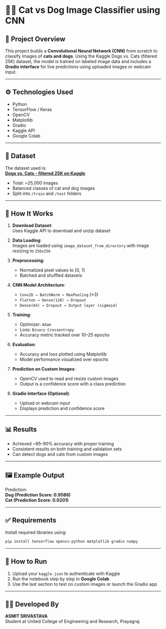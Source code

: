 # 🐶🐱 Cat vs Dog Image Classifier using CNN

## 📌 Project Overview
This project builds a **Convolutional Neural Network (CNN)** from scratch to classify images of **cats and dogs**. Using the Kaggle Dogs vs. Cats (filtered 25K) dataset, the model is trained on labeled image data and includes a **Gradio interface** for live predictions using uploaded images or webcam input.

---

## ⚙ Technologies Used
- Python  
- TensorFlow / Keras  
- OpenCV  
- Matplotlib  
- Gradio  
- Kaggle API  
- Google Colab

---

## 📁 Dataset
The dataset used is:  
**[Dogs vs. Cats - filtered 25K on Kaggle](https://www.kaggle.com/datasets/salader/dogs-vs-cats)**

- Total: ~25,000 images  
- Balanced classes of cat and dog images  
- Split into `/train` and `/test` folders  

---

## 🚀 How It Works

1. **Download Dataset**:  
   Uses Kaggle API to download and unzip dataset

2. **Data Loading**:  
   Images are loaded using `image_dataset_from_directory` with image resizing to `256x256`

3. **Preprocessing**:
   - Normalized pixel values to [0, 1]
   - Batched and shuffled datasets

4. **CNN Model Architecture**:
   - `Conv2D → BatchNorm → MaxPooling` (×3)
   - `Flatten → Dense(128) → Dropout`
   - `Dense(64) → Dropout → Output layer (sigmoid)`

5. **Training**:
   - Optimizer: `Adam`
   - Loss: `Binary Crossentropy`
   - Accuracy metric tracked over 10–25 epochs

6. **Evaluation**:
   - Accuracy and loss plotted using Matplotlib
   - Model performance visualized over epochs

7. **Prediction on Custom Images**:
   - OpenCV used to read and resize custom images
   - Output is a confidence score with a class prediction

8. **Gradio Interface (Optional)**:
   - Upload or webcam input
   - Displays prediction and confidence score

---

## 📊 Results

- Achieved ~85–90% accuracy with proper training
- Consistent results on both training and validation sets
- Can detect dogs and cats from custom images

---

## 🖼 Example Output

Prediction:  
**Dog (Prediction Score: 0.9586)**  
**Cat (Prediction Score: 0.0201)**  

---

## ✅ Requirements

Install required libraries using:

```bash
pip install tensorflow opencv-python matplotlib gradio numpy
```

---

## 📂 How to Run

1. Upload your `kaggle.json` to authenticate with Kaggle  
2. Run the notebook step by step in **Google Colab**  
3. Use the last section to test on custom images or launch the Gradio app

---

## 🧑‍💻 Developed By

**ASMIT SRIVASTAVA**  
Student at United College of Engineering and Research, Prayagraj
